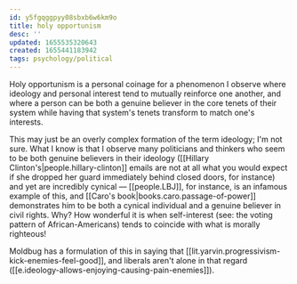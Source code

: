 ```yaml
---
id: y5fgqggpyy08sbxb6w6km9o
title: holy opportunism
desc: ''
updated: 1655535320643
created: 1655441183942
tags: psychology/political
---
```


Holy opportunism is a personal coinage for a phenomenon I observe where ideology and personal interest tend to mutually reinforce one another, and where a person can be both a genuine believer in the core tenets of their system while having that system's tenets transform to match one's interests.

This may just be an overly complex formation of the term ideology; I'm not sure. What I know is that I observe many politicians and thinkers who seem to be both genuine believers in their ideology ([[Hillary Clinton's|people.hillary-clinton]] emails are not at all what you would expect if she dropped her guard immediately behind closed doors, for instance) and yet are incredibly cynical — [[people.LBJ]], for instance, is an infamous example of this, and [[Caro's book|books.caro.passage-of-power]] demonstrates him to be both a cynical individual and a genuine believer in civil rights. Why? How wonderful it is when self-interest (see: the voting pattern of African-Americans) tends to coincide with what is morally righteous!

Moldbug has a formulation of this in saying that [[lit.yarvin.progressivism-kick-enemies-feel-good]], and liberals aren't alone in that regard ([[e.ideology-allows-enjoying-causing-pain-enemies]]).

